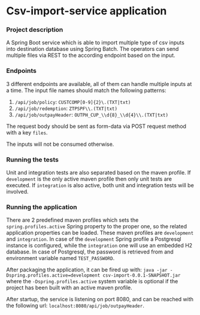 # Csv-import-service application

### Project description
A Spring Boot service which is able to import multiple type of csv inputs into destination database using Spring Batch. The operators can send multiple files via REST to the according endpoint based on the input.

### Endpoints
3 different endpoints are available, all of them can handle multiple inputs at a time.
The input file names should match the following patterns:
1. `/api/job/policy`: `CUSTCOMP[0-9]{2}\.(TXT|txt)`
2. `/api/job/redemption`: `ZTPSPF\\.(TXT|txt)`
3. `/api/job/outpayHeader`: `OUTPH_CUP_\\d{8}_\\d{4}\\.(TXT|txt)`

The request body should be sent as form-data via POST request method with a key `files`.

The inputs will not be consumed otherwise.

### Running the tests
Unit and integration tests are also separated based on the maven profile. If `development` is the only active maven profile then only unit tests are executed.
If `integration` is also active, both unit and integration tests will be involved.

### Running the application
There are 2 predefined maven profiles which sets the `spring.profiles.active` Spring property to the proper one, so the related application properties can be loaded.
These maven profiles are `development` and `integration`. 
In case of the `development` Spring profile a Postgresql instance is configured, while the `integration` one will use an embedded H2 database.
In case of Postgresql, the password is retrieved from and environment variable named `TEST_PASSWORD`.

After packaging the application, it can be fired up with:
`java -jar -Dspring.profiles.active=development csv-import-0.0.1-SNAPSHOT.jar`
where the `-Dspring.profiles.active` system variable is optional if the project has been built with an active maven profile.

After startup, the service is listening on port 8080, and can be reached with the following url: `localhost:8080/api/job/outpayHeader`.


